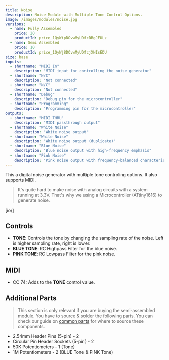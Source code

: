 ```yaml
---
title: Noise
description: Noise Module with Multiple Tone Control Options.
image: /images/modules/noise.jpg
versions:
  - name: Fully Assembled
    price: 20
    productId: price_1QyWipDOvwMyUDfcDBgJFULz
  - name: Semi Assembled
    price: 10
    productId: price_1QyWj8DOvwMyUDfcjXNIsEDU
size: base
inputs:
  - shortname: "MIDI In"
    description: "MIDI input for controlling the noise generator"
  - shortname: "N/C"
    description: "Not connected"
  - shortname: "N/C"
    description: "Not connected"
  - shortname: "Debug"
    description: "Debug pin for the microcontroller"
  - shortname: "Programming"
    description: "Programming pin for the microcontroller"
outputs:
  - shortname: "MIDI THRU"
    description: "MIDI passthrough output"
  - shortname: "White Noise"
    description: "White noise output"
  - shortname: "White Noise"
    description: "White noise output (duplicate)"
  - shortname: "Blue Noise"
    description: "Blue noise output with high-frequency emphasis"
  - shortname: "Pink Noise"
    description: "Pink noise output with frequency-balanced characteristics"
---
```


This a digital noise generator with multiple tone controling options. It also supports MIDI.

> It's quite hard to make noise with analog circuits with a system running at 3.3V. That's why we using a Microcontroller (ATtiny1616) to generate noise.

[io/]

## Controls

* **TONE**: Controls the tone by changing the sampling rate of the noise. Left is higher sampling rate, right is lower.
* **BLUE TONE**: RC Highpass Filter for the blue noise.
* **PINK TONE**: RC Lowpass Filter for the pink noise.

## MIDI

* CC 74: Adds to the **TONE** control value.

## Additional Parts

> This section is only relevant if you are buying the semi-assembled module. You have to source & solder the following parts. You can check our guide on [common parts](/docs/technical-details/common-parts) for where to source these components.

* 2.54mm Header Pins (5-pin) - 2
* Circular Pin Header Sockets (5-pin) - 2
* 50K Potentiometers - 1 (Tone)
* 1M Potentiometers - 2 (BLUE Tone & PINK Tone)
